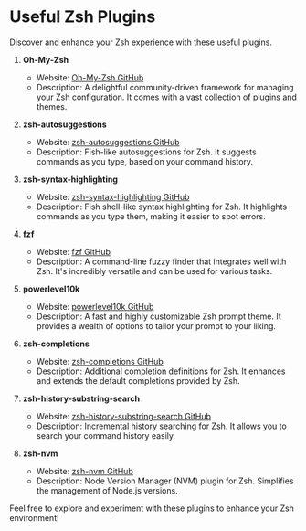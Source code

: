 # Useful Zsh Plugins

Discover and enhance your Zsh experience with these useful plugins.

1. **Oh-My-Zsh**
   - Website: [Oh-My-Zsh GitHub](https://github.com/ohmyzsh/ohmyzsh)
   - Description: A delightful community-driven framework for managing your Zsh configuration. It comes with a vast collection of plugins and themes.

2. **zsh-autosuggestions**
   - Website: [zsh-autosuggestions GitHub](https://github.com/zsh-users/zsh-autosuggestions)
   - Description: Fish-like autosuggestions for Zsh. It suggests commands as you type, based on your command history.

3. **zsh-syntax-highlighting**
   - Website: [zsh-syntax-highlighting GitHub](https://github.com/zsh-users/zsh-syntax-highlighting)
   - Description: Fish shell-like syntax highlighting for Zsh. It highlights commands as you type them, making it easier to spot errors.

4. **fzf**
   - Website: [fzf GitHub](https://github.com/junegunn/fzf)
   - Description: A command-line fuzzy finder that integrates well with Zsh. It's incredibly versatile and can be used for various tasks.

5. **powerlevel10k**
   - Website: [powerlevel10k GitHub](https://github.com/romkatv/powerlevel10k)
   - Description: A fast and highly customizable Zsh prompt theme. It provides a wealth of options to tailor your prompt to your liking.

6. **zsh-completions**
   - Website: [zsh-completions GitHub](https://github.com/zsh-users/zsh-completions)
   - Description: Additional completion definitions for Zsh. It enhances and extends the default completions provided by Zsh.

7. **zsh-history-substring-search**
   - Website: [zsh-history-substring-search GitHub](https://github.com/zsh-users/zsh-history-substring-search)
   - Description: Incremental history searching for Zsh. It allows you to search your command history easily.

8. **zsh-nvm**
   - Website: [zsh-nvm GitHub](https://github.com/lukechilds/zsh-nvm)
   - Description: Node Version Manager (NVM) plugin for Zsh. Simplifies the management of Node.js versions.

Feel free to explore and experiment with these plugins to enhance your Zsh environment!


